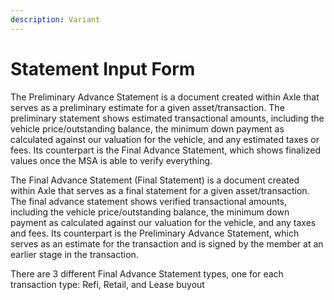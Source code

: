 ```yaml
---
description: Variant
---
```


# Statement Input Form



The Preliminary Advance Statement is a document created within Axle that serves as a preliminary estimate for a given asset/transaction. The preliminary statement shows estimated transactional amounts, including the vehicle price/outstanding balance, the minimum down payment as calculated against our valuation for the vehicle, and any estimated taxes or fees. Its counterpart is the Final Advance Statement, which shows finalized values once the MSA is able to verify everything.





The Final Advance Statement \(Final Statement\) is a document created within Axle that serves as a final statement for a given asset/transaction. The final advance statement shows verified transactional amounts, including the vehicle price/outstanding balance, the minimum down payment as calculated against our valuation for the vehicle, and any taxes and fees. Its counterpart is the Preliminary Advance Statement, which serves as an estimate for the transaction and is signed by the member at an earlier stage in the transaction.

There are 3 different Final Advance Statement types, one for each transaction type: Refi, Retail, and Lease buyout

